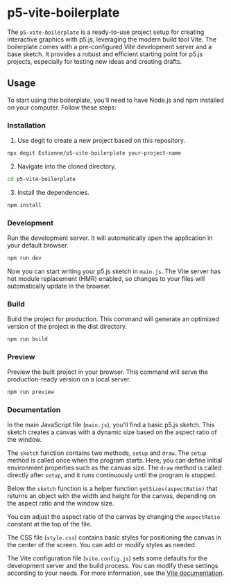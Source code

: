 # p5-vite-boilerplate

The `p5-vite-boilerplate` is a ready-to-use project setup for creating interactive graphics with p5.js, leveraging the modern build tool Vite. The boilerplate comes with a pre-configured Vite development server and a base sketch. It provides a robust and efficient starting point for p5.js projects, especially for testing new ideas and creating drafts.

## Usage

To start using this boilerplate, you'll need to have Node.js and npm installed on your computer. Follow these steps:

### Installation

1. Use degit to create a new project based on this repository.
```bash
npx degit Estienne/p5-vite-boilerplate your-project-name
```

2. Navigate into the cloned directory.
```bash
cd p5-vite-boilerplate
```

3. Install the dependencies.
```bash
npm install
```

### Development

Run the development server. It will automatically open the application in your default browser.
```bash
npm run dev
```
Now you can start writing your p5.js sketch in `main.js`. The Vite server has hot module replacement (HMR) enabled, so changes to your files will automatically update in the browser.

### Build

Build the project for production. This command will generate an optimized version of the project in the dist directory.
```bash
npm run build
```

### Preview

Preview the built project in your browser. This command will serve the production-ready version on a local server.
```bash
npm run preview
```

### Documentation

In the main JavaScript file (`main.js`), you'll find a basic p5.js sketch. This sketch creates a canvas with a dynamic size based on the aspect ratio of the window.

The `sketch` function contains two methods, `setup` and `draw`. The `setup` method is called once when the program starts. Here, you can define initial environment properties such as the canvas size. The `draw` method is called directly after `setup`, and it runs continuously until the program is stopped.

Below the `sketch` function is a helper function `getSizes(aspectRatio)` that returns an object with the width and height for the canvas, depending on the aspect ratio and the window size.

You can adjust the aspect ratio of the canvas by changing the `aspectRatio` constant at the top of the file.

The CSS file (`style.css`) contains basic styles for positioning the canvas in the center of the screen. You can add or modify styles as needed.

The Vite configuration file (`vite.config.js`) sets some defaults for the development server and the build process. You can modify these settings according to your needs. For more information, see the [Vite documentation](https://vitejs.dev/config/).
